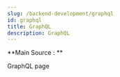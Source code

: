 ```yaml
---
slug: /backend-development/graphql
id: graphql
title: GraphQL
description: GraphQL
---
```


**Main Source : **

GraphQL page
